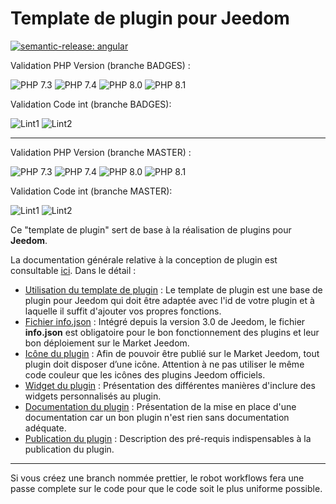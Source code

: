 # Template de plugin pour Jeedom

[![semantic-release: angular](https://img.shields.io/badge/semantic--release-angular-e10079?logo=semantic-release)](https://github.com/semantic-release/semantic-release)

Validation PHP Version (branche BADGES) :

![PHP 7.3](https://github.com/pifou25/plugin-template/actions/workflows/lint_Php73.yml/badge.svg?branch=badges)
![PHP 7.4](https://github.com/pifou25/plugin-template/actions/workflows/lint_Php74.yml/badge.svg?branch=badges)
![PHP 8.0](https://github.com/pifou25/plugin-template/actions/workflows/php80.yml/badge.svg?branch=badges)
![PHP 8.1](https://github.com/pifou25/plugin-template/actions/workflows/php81.yml/badge.svg?branch=badges)

Validation Code int (branche BADGES):

![Lint1](https://github.com/pifou25/plugin-template/actions/workflows/php.yml/badge.svg?branch=badges)
![Lint2](https://github.com/pifou25/plugin-template/actions/workflows/codeLintGlobal.yml/badge.svg?branch=badges)


--------
Validation PHP Version (branche MASTER) :

![PHP 7.3](https://github.com/pifou25/plugin-template/actions/workflows/lint_Php73.yml/badge.svg?branch=master)
![PHP 7.4](https://github.com/pifou25/plugin-template/actions/workflows/lint_Php74.yml/badge.svg?branch=master)
![PHP 8.0](https://github.com/pifou25/plugin-template/actions/workflows/php80.yml/badge.svg?branch=master)
![PHP 8.1](https://github.com/pifou25/plugin-template/actions/workflows/php81.yml/badge.svg?branch=master)

Validation Code int (branche MASTER):

![Lint1](https://github.com/pifou25/plugin-template/actions/workflows/php.yml/badge.svg?branch=master)
![Lint2](https://github.com/pifou25/plugin-template/actions/workflows/codeLintGlobal.yml/badge.svg?branch=master)

Ce "template de plugin" sert de base à la réalisation de plugins pour **Jeedom**.

La documentation générale relative à la conception de plugin est consultable [ici](https://doc.jeedom.com/fr_FR/dev/). Dans le détail :   
* [Utilisation du template de plugin](https://doc.jeedom.com/fr_FR/dev/plugin_template) : Le template de plugin est une base de plugin pour Jeedom qui doit être adaptée avec l'id de votre plugin et à laquelle il suffit d'ajouter vos propres fonctions. 
* [Fichier info.json](https://doc.jeedom.com/fr_FR/dev/structure_info_json) : Intégré depuis la version 3.0 de Jeedom, le fichier **info.json** est obligatoire pour le bon fonctionnement des plugins et leur bon déploiement sur le Market Jeedom.
* [Icône du plugin](https://doc.jeedom.com/fr_FR/dev/Icone_de_plugin) : Afin de pouvoir être publié sur le Market Jeedom, tout plugin doit disposer d’une icône. Attention à ne pas utiliser le même code couleur que les icônes des plugins Jeedom officiels.
* [Widget du plugin](https://doc.jeedom.com/fr_FR/dev/widget_plugin) : Présentation des différentes manières d'inclure des widgets personnalisés au plugin.
* [Documentation du plugin](https://doc.jeedom.com/fr_FR/dev/documentation_plugin) : Présentation de la mise en place d'une documentation car un bon plugin n'est rien sans documentation adéquate.
* [Publication du plugin](https://doc.jeedom.com/fr_FR/dev/publication_plugin) : Description des pré-requis indispensables à la publication du plugin.

---
Si vous créez une branch nommée prettier, le robot workflows fera une passe complete sur le code pour que le code soit le plus uniforme possible.

